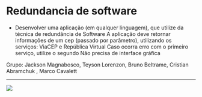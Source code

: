 Redundancia de software
===============================================

- Desenvolver uma aplicação (em qualquer linguagem), que utilize da técnica de redundância de Software
A aplicação deve retornar informações de um cep (passado por parâmetro), utilizando os serviços:
ViaCEP e República Virtual
Caso ocorra erro com o primeiro serviço, utilize o segundo
Não precisa de interface gráfica

Grupo: Jackson Magnabosco, Teyson Lorenzon, Bruno Beltrame, Cristian Abramchuk , Marco Cavalett

--------------------
 ![](https://github.com/jacksonn455/Simulacao/blob/master/img1.png)

